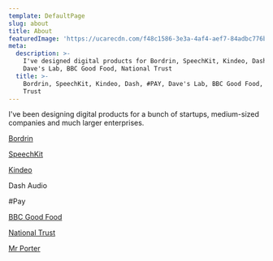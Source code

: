 ```yaml
---
template: DefaultPage
slug: about
title: About
featuredImage: 'https://ucarecdn.com/f48c1586-3e3a-4af4-aef7-84adbc776b52/'
meta:
  description: >-
    I've designed digital products for Bordrin, SpeechKit, Kindeo, Dash, #PAY,
    Dave's Lab, BBC Good Food, National Trust
  title: >-
    Bordrin, SpeechKit, Kindeo, Dash, #PAY, Dave's Lab, BBC Good Food, National
    Trust
---
```

I've been designing digital products for a bunch of startups, medium-sized companies and much larger enterprises.

[Bordrin](https://www.bordrin.com)

[SpeechKit](https://speechkit.io/)

[Kindeo](https://www.kindeo.com/)

Dash Audio

#Pay

[BBC Good Food](https://www.bbcgoodfood.com/howto/guide/how-use-bbc-good-food-alexa-skill)

[National Trust](https://www.nationaltrust.org.uk/)

[Mr Porter](https://www.mrporter.com)
